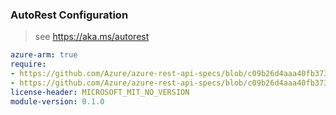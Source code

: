 ### AutoRest Configuration

> see https://aka.ms/autorest

``` yaml
azure-arm: true
require:
- https://github.com/Azure/azure-rest-api-specs/blob/c09b26d4aaa40fb37380aae01b7019b75cff3e34/specification/vmwarecloudsimple/resource-manager/readme.md
- https://github.com/Azure/azure-rest-api-specs/blob/c09b26d4aaa40fb37380aae01b7019b75cff3e34/specification/vmwarecloudsimple/resource-manager/readme.go.md
license-header: MICROSOFT_MIT_NO_VERSION
module-version: 0.1.0

```